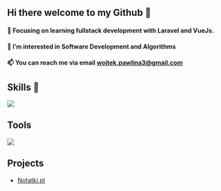 <h2>Hi there welcome to my Github 👋</h2> 

<h4>🌱 Focusing on learning fullstack development with Laravel and VueJs.</h4>
<h4>👀 I’m interested in Software Development and Algorithms</h4> 
<h4>📫 You can reach me via email <a href="mailto:wojtek.pawlina3@gmail.com">wojtek.pawlina3@gmail.com</a></h4>

<h2>Skills 💪</h2>

  <a href="https://skillicons.dev">
    <img src="https://skillicons.dev/icons?i=php,laravel,python,js,ts,vue,react,java,cpp,html,css,tailwind,bootstrap,docker,mysql,linux,windows" />
  </a>

<h2>Tools</h2>
 <a href="https://skillicons.dev">
    <img src="https://skillicons.dev/icons?i=git,phpstorm,pycharm,idea,vscode,postman,github" />
  </a>

  <h2>Projects</h2>
  <ul>
    <li>
      <a href=https://github.com/Wpawlina/Notatki.pl>Notatki.pl</a>
    </li>
  </ul>









<!---
Wpawlina/Wpawlina is a ✨ special ✨ repository because its `README.md` (this file) appears on your GitHub profile.
You can click the Preview link to take a look at your changes.
--->
